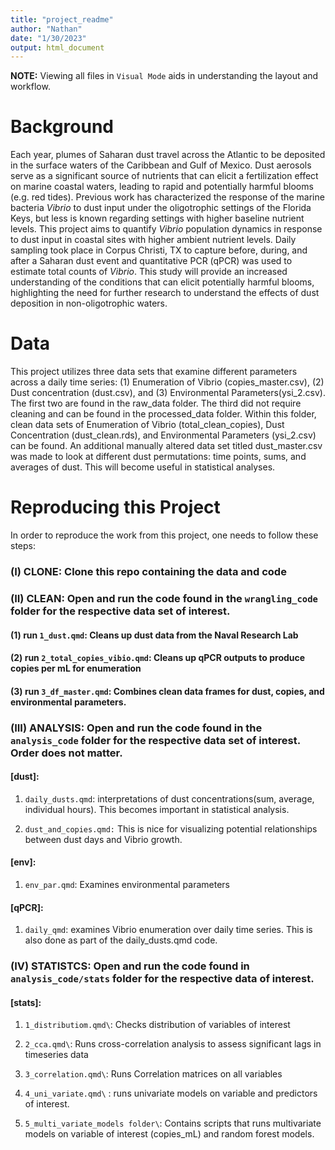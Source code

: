 ```yaml
---
title: "project_readme"
author: "Nathan"
date: "1/30/2023"
output: html_document
---
```


**NOTE:** Viewing all files in `Visual Mode` aids in understanding the layout and workflow.

# Background

Each year, plumes of Saharan dust travel across the Atlantic to be deposited in the surface waters of the Caribbean and Gulf of Mexico. Dust aerosols serve as a significant source of nutrients that can elicit a fertilization effect on marine coastal waters, leading to rapid and potentially harmful blooms (e.g. red tides). Previous work has characterized the response of the marine bacteria *Vibrio* to dust input under the oligotrophic settings of the Florida Keys, but less is known regarding settings with higher baseline nutrient levels. This project aims to quantify *Vibrio* population dynamics in response to dust input in coastal sites with higher ambient nutrient levels. Daily sampling took place in Corpus Christi, TX to capture before, during, and after a Saharan dust event and quantitative PCR (qPCR) was used to estimate total counts of *Vibrio*. This study will provide an increased understanding of the conditions that can elicit potentially harmful blooms, highlighting the need for further research to understand the effects of dust deposition in non-oligotrophic waters.

# Data

This project utilizes three data sets that examine different parameters across a daily time series: (1) Enumeration of Vibrio (copies_master.csv), (2) Dust concentration (dust.csv), and (3) Environmental Parameters(ysi_2.csv). The first two are found in the raw_data folder. The third did not require cleaning and can be found in the processed_data folder. Within this folder, clean data sets of Enumeration of Vibrio (total_clean_copies), Dust Concentration (dust_clean.rds), and Environmental Parameters (ysi_2.csv) can be found. An additional manually altered data set titled dust_master.csv was made to look at different dust permutations: time points, sums, and averages of dust. This will become useful in statistical analyses.

# Reproducing this Project

In order to reproduce the work from this project, one needs to follow these steps:

### (I) **CLONE**: Clone this repo containing the data and code

### (II) **CLEAN**: Open and run the code found in the `wrangling_code` folder for the respective data set of interest.

#### (1) run `1_dust.qmd`: Cleans up dust data from the Naval Research Lab

#### (2) run `2_total_copies_vibio.qmd`: Cleans up qPCR outputs to produce copies per mL for enumeration

#### (3) run `3_df_master.qmd`: Combines clean data frames for dust, copies, and environmental parameters.

### (III) **ANALYSIS**: Open and run the code found in the `analysis_code` folder for the respective data set of interest. Order does not matter.

#### [dust]:

1.  `daily_dusts.qmd`: interpretations of dust concentrations(sum, average, individual hours). This becomes important in statistical analysis.

2.  `dust_and_copies.qmd:` This is nice for visualizing potential relationships between dust days and Vibrio growth.

#### [env]:

1.  `env_par.qmd`: Examines environmental parameters

#### [qPCR]:

1.  `daily_qmd`: examines Vibrio enumeration over daily time series. This is also done as part of the daily_dusts.qmd code.

### (IV) **STATISTCS**: Open and run the code found in `analysis_code/stats` folder for the respective data of interest.

#### [stats]:

1.  `1_distributiom.qmd\`: Checks distribution of variables of interest

2.  `2_cca.qmd\`: Runs cross-correlation analysis to assess significant lags in timeseries data

3.  `3_correlation.qmd\`: Runs Correlation matrices on all variables

4.  `4_uni_variate.qmd\` : runs univariate models on variable and predictors of interest.

5.  `5_multi_variate_models folder\`: Contains scripts that runs multivariate models on variable of interest (copies_mL) and random forest models.
